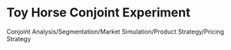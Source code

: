 # Toy Horse Conjoint Experiment
Conjoint Analysis/Segmentation/Market Simulation/Product Strategy/Pricing Strategy


